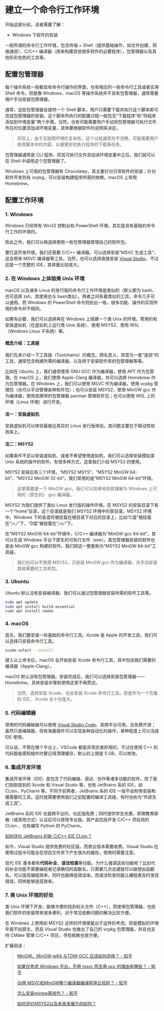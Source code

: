 # 建立一个命令行工作环境

开始这部分前，读者需要了解：

- Windows 下软件的安装

一般所谓的命令行工作环境，包含终端 + Shell（提供基础操作，如文件创建、网络通信），C/C++ 编译器（用来构建其他很多软件的必要程序），包管理器以及其他形形色色的工具等。

## 配置包管理器

每个操作系统一般都具有命令行操作的界面，也有相应的一些命令行工具或者实用 Shell 命令。但是像 Windows、macOS 等操作系统并不具有包管理器，通常需要用户手动安装包管理器。

通常，这些包管理器会提供一个 Shell 脚本，用户只需要下载并执行这个脚本即可完成包管理器的安装。这个脚本所执行的配置过程一般包含“下载程序”和“将程序添加到环境变量”两个步骤。当然，也有可能需要用户手动将包管理器可执行文件所在的位置添加进环境变量，具体要根据软件的说明来决定。

> 实际上，由于互联网环境的复杂性，这个过程通常并不流畅，可能需要用户修改脚本中的内容，以便更好的执行程序的下载等任务。

包管理器通常是 CLI 程序。将其可执行文件添加进环境变量中之后，我们就可以在 Shell 中调用这个包管理器了。

Windows 上可用的包管理器有 Chocolatey，其主要针对日常软件的安装；针对软件开发则有 vcpkg，可以安装构建程序所需的依赖。macOS 上常用 Homebrew。

## 配置工作环境

### 1. Windows

Windows 已经带有 Win32 控制台和 PowerShell 环境，其实是具有基础的命令行工作的环境的。

除此之外，我们可以再选择使用一些包管理器管理自己的软件包。

要打造开发环境，我们还需要 C/C++ 编译器。可以选择安装“MSVC 生成工具”，这会带来 MSVC 编译器等工具。当然，也可以选择直接安装 [Visual Studio](https://visualstudio.microsoft.com/)，不过这是一个完整的 IDE，其体量比较庞大。


### 2. 在 Windows 上体验类 Unix 环境

macOS 以及诸多 Linux 的发行版的命令行工作环境是类似的（默认都为 bash，也可选择 zsh，其使用也与 bash类似）。两者之间有着类似的工具，命令几乎可以通用。而 Windows 的 PowerShell 命令则别出一格，很多功能、操作的实现所用的命令并不相同。

如果有必要，我们可以选择再在 Windows 上搭建一个类 Unix 的环境。常用的有安装虚拟机（在虚拟机上运行类 Unix 系统）、使用 MSYS2、使用 WSL（Windows Linux 子系统）等。

#### 概念介绍：工具链

我们先来介绍一下工具链（Toolchains）的概念。顾名思义，其意为一套“连锁”的工具，通常包含构建所需的编译器，以及用于安装软件库的包管理器等等。

比如在 Ubuntu 上，我们通常使用 GNU GCC 作为编译器，使用 APT 作为包管理。在 macOS 上，我们使用 Apple-Clang 编译器，并可以选择 Homebrew 作为包管理器。在 Windows 上，我们可以使用 MSVC 作为编译器，使用 vcpkg 管理包（也可以手动管理各种软件包）；也可以安装 MSYS2，使用 MinGW gcc 作为编译器，使用其携带的包管理器 pacman 管理软件包；也可以使用 WSL 上的环境（Linux 环境）进行开发。

#### 法一：安装虚拟机

安装虚拟机可以体验最接近真实的 Linux 发行版体验。其问题主要在于联动性和效率上。

#### 法二：MSYS2

如果条件不足以安装虚拟机、或者不希望使用虚拟机，我们可以选择安装模拟类 Unix 系统的操作的软件。有很多种方式，这里我们介绍 MSYS2 的使用。

MSYS2 安装后有三个环境，“MSYS2 MSYS”、“MSYS2 MinGW 64-bit”、“MSYS2 MinGW 32-bit”。我们常用的是“MSYS2 MinGW 64-bit”环境。

> 这里需要提一下 MinGW gcc，我们可以简单地将其理解为 Windows 上可用的（原生的） gcc 编译器。

MSYS2 为我们提供了类似 Linux 发行版的操作环境。在 MSYS2 的安装目录下有一个“home”目录，这个目录就是我们 MSYS2 环境中的家目录。MSYS2 环境中，Windows 下的各盘符被挂载在根目录下对应的目录上，比如“C盘”被挂载在“`/c/`”下，“D盘”被挂载在“`/d/`”下。

在“MSYS2 MinGW 64-bit”环境中，C/C++ 编译器为“MinGW gcc 64-bit”，其可以生成 Windows 平台下原生的可执行文件（exe）。其包管理器安装的软件也是由 MinGW gcc 构建的软件。我们把这一整套称为“MSYS2 MinGW 64-bit”工具链。

> 我们也可以不使用 MSYS2，只安装 MinGW gcc 作为编译器，并手动安装其他需要的工具和包。

### 3. Ubuntu

Ubuntu 默认没有安装编译器，我们可以通过包管理器安装所需的软件工具等。

```bash
sudo apt update
sudo apt install build-essential
sudo apt install cmake
```

### 4. macOS

首先，我们要安装一些基础的命令行工具。Xcode 是 Apple 的开发工具，我们可以选择只安装命令行工具。

```bash
xcode-select --install
```

键入以上命令后，macOS 会开始安装 Xcode 命令行工具，其中包括我们需要的编译器（Apple-Clang）。

macOS 默认没有包管理器。安装完成后，我们可以选择安装包管理器——Homebrew。具体安装步骤和使用这里不再赘述。

> 当然，选择安装 Xcode，也会安装 Xcode 命令行工具。但是作为一个完备的 IDE， Xcode 会十分庞大。

### 5. 代码编辑器

常用的代码编辑器可以使用 [Visual Studio Code](code.visualstudio.com)，其跨平台可用，且免费开源；虽然只是编辑器，但有海量插件可以实现各种自动化的操作，某种程度上可以当成 IDE 使用。

可以说，不管在哪个平台上，VSCode 都是非常厉害好用的。不过在使用 C++ 的代码智能感知插件时要记得清理缓存，默认的上限是 5 GB，可以修改。

### 6. 集成开发环境

集成开发环境（IDE）是包含了代码编辑、调试、协作等诸多功能的软件。除了我们刚刚提到的 Xcode 和 Visual Studio 等，也有 JetBrains 系的 IDE，如 CLion、PyCharm 等。不同于前两者，JetBrains 系的 IDE 一般不会附带安装构建需要的工具。这时就需要使用我们之前配置的编译工具链，有时也称为“外部生成工具”。

JetBrains 系的 IDE 也是跨平台的，社区版免费；同时提供学生优惠，即用教育邮箱（或其他方式）认证后可以使用专业版。其产品包括开发 C/C++ 项目用的 CLion ，也有编写 Python 的 PyCharm。

[如何评价 JetBrains 的新 C/C++ IDE CLion？](https://www.zhihu.com/question/25259569)

如今，Visual Studio 提供免费的社区版，而商业版本需要收费。Visual Studio 在使用过程中可能会在项目文件夹下产生很大的缓存，使用时需要注意。

现代 IDE 基本都有**代码补全**、**语法检查**等功能。为什么强调这些功能呢？比如代码补全功能不需要编程者记录确切的函数名，只需要几次击键就可以联想出函数名，可以提高编程效率，同时也能降低错误率。而语法检查则能让编程者及时发现错误，同样能够提高效率。

### 7. 类 Unix 环境的好处

类 Unix 环境下开发，能够方便的找到标头文件（C++），而使用包管理器，也给我们软件的安装带来很多便利，对于常见依赖问题的解决比较方便。

在 Windows 上使用如 MSYS2 这样的环境便是出于这样的考虑。但是模拟的环境毕竟不如原生，而且 Visual Studio 也推出了自己的 vcpkg 包管理器，并且也支持 CMake 管理 C/C++ 项目，寻找依赖也很方便。




扩展阅读：

> [MinGW、MinGW-w64 与TDM-GCC 应该如何选择？ - 知乎](https://www.zhihu.com/question/39952667)
>
> [如果仅考虑 Windows 平台，不用 msvc 而去用 gcc 的理由有哪些？ - 知乎](https://www.zhihu.com/question/41733001)
>
> [Qt用 MSVC和MinGW哪个编译器编译程序比较好？ - 知乎](https://www.zhihu.com/question/331375227)
>
> [怎么安装mingw离线包？ - 知乎](https://www.zhihu.com/question/313334589)
>
> [如何评价MSYS2以及未来发展方向如何？](https://www.zhihu.com/question/37025275)
